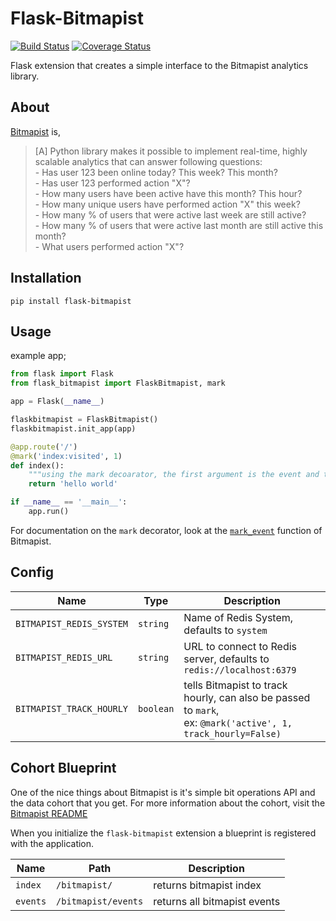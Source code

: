 Flask-Bitmapist
==============

[![Build Status](https://travis-ci.org/cuttlesoft/flask-bitmapist.svg?branch=master)](https://travis-ci.org/cuttlesoft/flask-bitmapist) [![Coverage Status](https://coveralls.io/repos/github/cuttlesoft/flask-bitmapist/badge.svg?branch=master)](https://coveralls.io/github/cuttlesoft/flask-bitmapist?branch=master)

Flask extension that creates a simple interface to the Bitmapist analytics library.


About
------------

[Bitmapist](https://github.com/Doist/bitmapist) is,
> [A] Python library makes it possible to implement real-time, highly scalable analytics that can answer following questions:
    <br>
    - Has user 123 been online today? This week? This month? <br>
    - Has user 123 performed action "X"? <br>
    - How many users have been active have this month? This hour? <br>
    - How many unique users have performed action "X" this week? <br>
    - How many % of users that were active last week are still active? <br>
    - How many % of users that were active last month are still active this month? <br>
    - What users performed action "X"? <br>


Installation
------------

    pip install flask-bitmapist


Usage
-----

example app;

```Python
from flask import Flask
from flask_bitmapist import FlaskBitmapist, mark

app = Flask(__name__)

flaskbitmapist = FlaskBitmapist()
flaskbitmapist.init_app(app)

@app.route('/')
@mark('index:visited', 1)
def index():
    """using the mark decoarator, the first argument is the event and the second is the id of the current_user"""
    return 'hello world'

if __name__ == '__main__':
    app.run()
```

For documentation on the `mark` decorator, look at the [`mark_event`](https://github.com/Doist/bitmapist#examples) function of Bitmapist.


Config
-----

| Name                     | Type      | Description        |
| ----                     | -------   | -------------------|
| `BITMAPIST_REDIS_SYSTEM` | `string`  | Name of Redis System, defaults to `system` |
| `BITMAPIST_REDIS_URL`    | `string`  | URL to connect to Redis server, defaults to `redis://localhost:6379` |
| `BITMAPIST_TRACK_HOURLY` | `boolean` | tells Bitmapist to track hourly, can also be passed to `mark`,<br> ex: `@mark('active', 1, track_hourly=False)` |


Cohort Blueprint
-----

One of the nice things about Bitmapist is it's simple bit operations API and the data cohort that you get.
For more information about the cohort, visit the [Bitmapist README](https://github.com/Doist/bitmapist#bitmapist-cohort)

When you initialize the `flask-bitmapist` extension a blueprint is registered with the application.

| Name     | Path                 | Description        |
| ----     | -------              | -------------------|
| `index`  | `/bitmapist/`        | returns bitmapist index |
| `events` | `/bitmapist/events`  | returns all bitmapist events |
